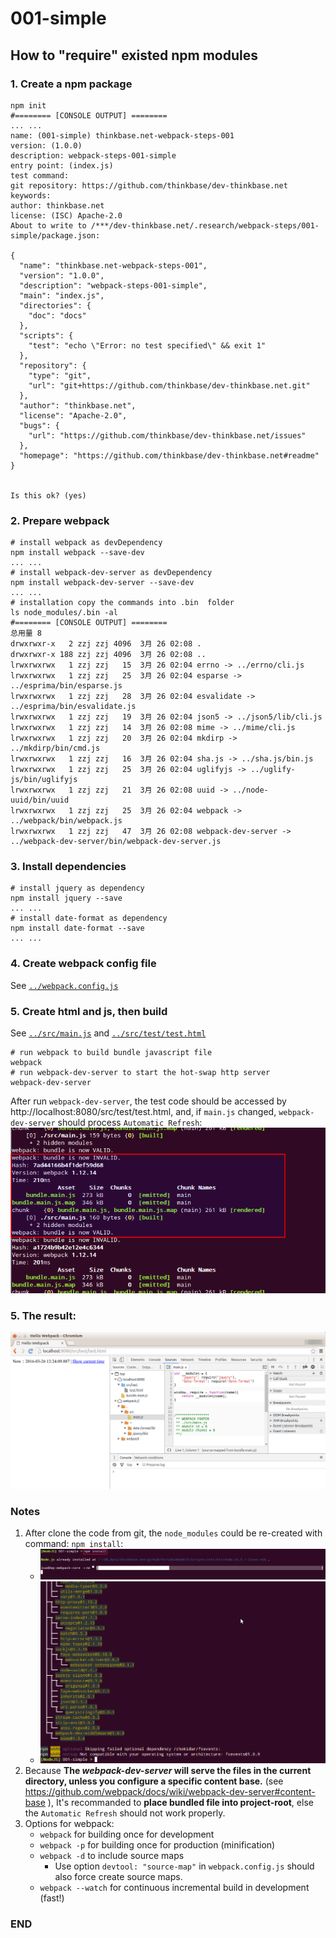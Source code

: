 # 001-simple

## How to "require" existed npm modules

### 1. Create a npm package
```shell
npm init
#======== [CONSOLE OUTPUT] ========
... ...
name: (001-simple) thinkbase.net-webpack-steps-001
version: (1.0.0)
description: webpack-steps-001-simple
entry point: (index.js)
test command:
git repository: https://github.com/thinkbase/dev-thinkbase.net
keywords:
author: thinkbase.net
license: (ISC) Apache-2.0
About to write to /***/dev-thinkbase.net/.research/webpack-steps/001-simple/package.json:

{
  "name": "thinkbase.net-webpack-steps-001",
  "version": "1.0.0",
  "description": "webpack-steps-001-simple",
  "main": "index.js",
  "directories": {
    "doc": "docs"
  },
  "scripts": {
    "test": "echo \"Error: no test specified\" && exit 1"
  },
  "repository": {
    "type": "git",
    "url": "git+https://github.com/thinkbase/dev-thinkbase.net.git"
  },
  "author": "thinkbase.net",
  "license": "Apache-2.0",
  "bugs": {
    "url": "https://github.com/thinkbase/dev-thinkbase.net/issues"
  },
  "homepage": "https://github.com/thinkbase/dev-thinkbase.net#readme"
}


Is this ok? (yes)
```

### 2. Prepare webpack
```shell
# install webpack as devDependency
npm install webpack --save-dev
... ...
# install webpack-dev-server as devDependency
npm install webpack-dev-server --save-dev
... ...
# installation copy the commands into .bin  folder
ls node_modules/.bin -al
#======== [CONSOLE OUTPUT] ========
总用量 8
drwxrwxr-x   2 zzj zzj 4096  3月 26 02:08 .
drwxrwxr-x 188 zzj zzj 4096  3月 26 02:08 ..
lrwxrwxrwx   1 zzj zzj   15  3月 26 02:04 errno -> ../errno/cli.js
lrwxrwxrwx   1 zzj zzj   25  3月 26 02:04 esparse -> ../esprima/bin/esparse.js
lrwxrwxrwx   1 zzj zzj   28  3月 26 02:04 esvalidate -> ../esprima/bin/esvalidate.js
lrwxrwxrwx   1 zzj zzj   19  3月 26 02:04 json5 -> ../json5/lib/cli.js
lrwxrwxrwx   1 zzj zzj   14  3月 26 02:08 mime -> ../mime/cli.js
lrwxrwxrwx   1 zzj zzj   20  3月 26 02:04 mkdirp -> ../mkdirp/bin/cmd.js
lrwxrwxrwx   1 zzj zzj   16  3月 26 02:04 sha.js -> ../sha.js/bin.js
lrwxrwxrwx   1 zzj zzj   25  3月 26 02:04 uglifyjs -> ../uglify-js/bin/uglifyjs
lrwxrwxrwx   1 zzj zzj   21  3月 26 02:08 uuid -> ../node-uuid/bin/uuid
lrwxrwxrwx   1 zzj zzj   25  3月 26 02:04 webpack -> ../webpack/bin/webpack.js
lrwxrwxrwx   1 zzj zzj   47  3月 26 02:08 webpack-dev-server -> ../webpack-dev-server/bin/webpack-dev-server.js
```

### 3. Install dependencies
```
# install jquery as dependency
npm install jquery --save
... ...
# install date-format as dependency
npm install date-format --save
... ...
```

### 4. Create webpack config file
See [`../webpack.config.js`](../webpack.config.js)

### 5. Create html and js, then build
See [`../src/main.js`](../src/main.js) and [`../src/test/test.html`](../test/test.html)

```shell
# run webpack to build bundle javascript file
webpack
# run webpack-dev-server to start the hot-swap http server
webpack-dev-server
```

After run `webpack-dev-server`, the test code should be accessed by http://localhost:8080/src/test/test.html, and, if `main.js` changed, `webpack-dev-server` should process `Automatic Refresh`:
![Console](assets/README-webpack-dev-server.png)

### 5. The result:
![Run test html](assets/README-test-html.png)

### Notes
 1. After clone the code from git, the `node_modules` could be re-created with command: `npm install`:
    - ![npm install](assets/README-npm-install.png)
    - ![npm install](assets/README-npm-install2.png)
 2. Because **The _webpack-dev-server_ will serve the files in the current directory, unless you configure a specific content base.** (see https://github.com/webpack/docs/wiki/webpack-dev-server#content-base ), It's recommanded to **place bundled file into project-root**, else the `Automatic Refresh` should not work properly.
 3. Options for webpack:
    - `webpack` for building once for development
    - `webpack -p` for building once for production (minification)
    - `webpack -d` to include source maps
        * Use option `devtool: "source-map"` in `webpack.config.js` should also force create source maps.
    - `webpack --watch` for continuous incremental build in development (fast!)

### END
